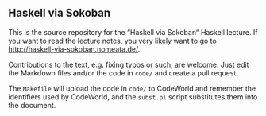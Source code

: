 Haskell via Sokoban
-------------------

This is the source repository for the “Haskell via Sokoban“ Haskell lecture. If
you want to read the lecture notes, you very likely want to go to
<http://haskell-via-sokoban.nomeata.de/>.

Contributions to the text, e.g. fixing typos or such, are welcome. Just edit
the Markdown files and/or the code in `code/` and create a pull request.

The `Makefile` will upload the code in `code/` to CodeWorld and remember the
identifiers used by CodeWorld, and the `subst.pl` script substitutes them into
the document.
